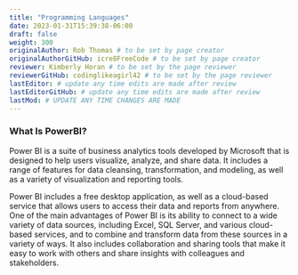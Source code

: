 ```yaml
---
title: "Programming Languages"
date: 2023-01-31T15:39:38-06:00
draft: false
weight: 300
originalAuthor: Rob Thomas # to be set by page creator
originalAuthorGitHub: icre8FreeCode # to be set by page creator
reviewer: Kimberly Horan # to be set by the page reviewer
reviewerGitHub: codinglikeagirl42 # to be set by the page reviewer
lastEditor: # update any time edits are made after review
lastEditorGitHub: # update any time edits are made after review
lastMod: # UPDATE ANY TIME CHANGES ARE MADE
---
```


### What Is PowerBI?

Power BI is a suite of business analytics tools developed by Microsoft that is designed to help users visualize, analyze, and share data. It includes a range of features for data cleansing, transformation, and modeling, as well as a variety of visualization and reporting tools. 

Power BI includes a free desktop application, as well as a cloud-based service that allows users to access their data and reports from anywhere. One of the main advantages of Power BI is its ability to connect to a wide variety of data sources, including Excel, SQL Server, and various cloud-based services, and to combine and transform data from these sources in a variety of ways. It also includes collaboration and sharing tools that make it easy to work with others and share insights with colleagues and stakeholders.

